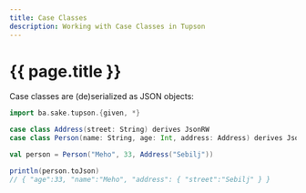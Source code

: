 ```yaml
---
title: Case Classes
description: Working with Case Classes in Tupson
---
```


# {{ page.title }}

Case classes are (de)serialized as JSON objects:

```scala
import ba.sake.tupson.{given, *}

case class Address(street: String) derives JsonRW
case class Person(name: String, age: Int, address: Address) derives JsonRW

val person = Person("Meho", 33, Address("Sebilj"))

println(person.toJson)
// { "age":33, "name":"Meho", "address": { "street":"Sebilj" } }
```
